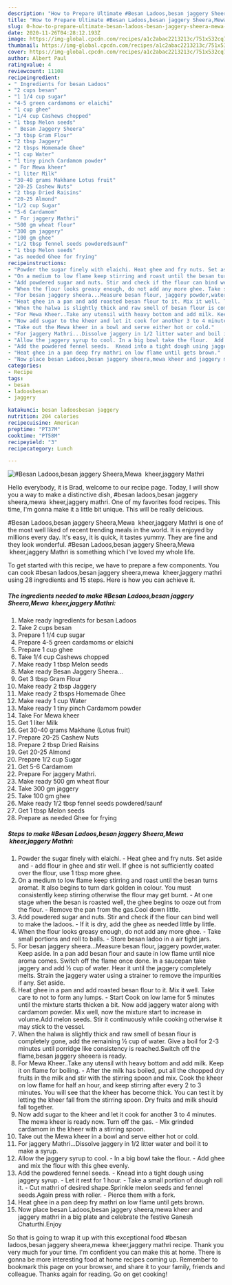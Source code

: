 ```yaml
---
description: "How to Prepare Ultimate #Besan Ladoos,besan jaggery Sheera,Mewa  kheer,jaggery Mathri"
title: "How to Prepare Ultimate #Besan Ladoos,besan jaggery Sheera,Mewa  kheer,jaggery Mathri"
slug: 0-how-to-prepare-ultimate-besan-ladoos-besan-jaggery-sheera-mewa-kheer-jaggery-mathri
date: 2020-11-26T04:28:12.193Z
image: https://img-global.cpcdn.com/recipes/a1c2abac2213213c/751x532cq70/besan-ladoosbesan-jaggery-sheeramewa-kheerjaggery-mathri-recipe-main-photo.jpg
thumbnail: https://img-global.cpcdn.com/recipes/a1c2abac2213213c/751x532cq70/besan-ladoosbesan-jaggery-sheeramewa-kheerjaggery-mathri-recipe-main-photo.jpg
cover: https://img-global.cpcdn.com/recipes/a1c2abac2213213c/751x532cq70/besan-ladoosbesan-jaggery-sheeramewa-kheerjaggery-mathri-recipe-main-photo.jpg
author: Albert Paul
ratingvalue: 4
reviewcount: 11108
recipeingredient:
- " Ingredients for besan Ladoos"
- "2 cups besan"
- "1 1/4 cup sugar"
- "4-5 green cardamoms or elaichi"
- "1 cup ghee"
- "1/4 cup Cashews chopped"
- "1 tbsp Melon seeds"
- " Besan Jaggery Sheera"
- "3 tbsp Gram Flour"
- "2 tbsp Jaggery"
- "2 tbsps Homemade Ghee"
- "1 cup Water"
- "1 tiny pinch Cardamom powder"
- " For Mewa kheer"
- "1 liter Milk"
- "30-40 grams Makhane Lotus fruit"
- "20-25 Cashew Nuts"
- "2 tbsp Dried Raisins"
- "20-25 Almond"
- "1/2 cup Sugar"
- "5-6 Cardamom"
- " For jaggery Mathri"
- "500 gm wheat flour"
- "300 gm jaggery"
- "100 gm ghee"
- "1/2 tbsp fennel seeds powderedsaunf"
- "1 tbsp Melon seeds"
- "as needed Ghee for frying"
recipeinstructions:
- "Powder the sugar finely with elaichi. Heat ghee and fry nuts. Set aside and add flour in ghee and stir well. If ghee is not sufficiently coated over the flour, use 1 tbsp more ghee."
- "On a medium to low flame keep stirring and roast until the besan turns aromat. It also begins to turn dark golden in colour. You must consistently keep stirring otherwise the flour may get burnt. At one stage when the besan is roasted well, the ghee begins to ooze out from the flour. Remove the pan from the gas.Cool down little."
- "Add powdered sugar and nuts. Stir and check if the flour can bind well to make the ladoos. If it is dry, add the ghee as needed little by little."
- "When the flour looks greasy enough, do not add any more ghee. Take small portions and roll to balls. Store besan ladoo in a air tight jars."
- "For besan jaggery sheera...Measure besan flour, jaggery powder,water. Keep aside. In a pan add besan flour and saute in low flame until nice aroma comes. Switch off the flame once done. In a saucepan take jaggery and add ½ cup of water. Hear it until the jaggery completely melts. Strain the jaggery water using a strainer to remove the impurities if any. Set aside."
- "Heat ghee in a pan and add roasted besan flour to it. Mix it well. Take care to not to form any lumps. Start Cook on low lame for 5 minutes until the mixture starts thicken a bit. Now add jaggery water along with cardamom powder. Mix well, now the mixture start to increase in volume.Add melon seeds. Stir it continuously while cooking otherwise it may stick to the vessel."
- "When the halwa is slightly thick and raw smell of besan flour is completely gone, add the remaining ½ cup of water. Give a boil for 2-3 minutes until porridge like consistency is reached.Switch off the flame,besan jaggery sheeera is ready."
- "For Mewa Kheer..Take any utensil with heavy bottom and add milk. Keep it on flame for boiling. After the milk has boiled, put all the chopped dry fruits in the milk and stir with the stirring spoon and mix. Cook the kheer on low flame for half an hour, and keep stirring after every 2 to 3 minutes. You will see that the kheer has become thick. You can test it by letting the kheer fall from the stirring spoon. Dry fruits and milk should fall together."
- "Now add sugar to the kheer and let it cook for another 3 to 4 minutes. The mewa kheer is ready now. Turn off the gas. Mix grinded cardamom in the kheer with a stirring spoon."
- "Take out the Mewa kheer in a bowl and serve either hot or cold."
- "For jaggery Mathri...Dissolve jaggery in 1/2 litter water and boil it to make a syrup."
- "Allow the jaggery syrup to cool. In a big bowl take the flour.  Add ghee and mix the flour with this ghee evenly."
- "Add the powdered fennel seeds.  Knead into a tight dough using jaggery syrup. Let it rest for 1 hour. Take a small portion of dough roll it. Cut mathri of desired shape.Sprinkle melon seeds and fennel seeds.Again press with roller. Pierce them with a fork."
- "Heat ghee in a pan deep fry mathri on low flame until gets brown."
- "Now place besan Ladoos,besan jaggery sheera,mewa kheer and jaggery mathri in a big plate and celebrate the festive Ganesh Chaturthi.Enjoy"
categories:
- Recipe
tags:
- besan
- ladoosbesan
- jaggery

katakunci: besan ladoosbesan jaggery 
nutrition: 204 calories
recipecuisine: American
preptime: "PT37M"
cooktime: "PT58M"
recipeyield: "3"
recipecategory: Lunch

---
```



![#Besan Ladoos,besan jaggery Sheera,Mewa  kheer,jaggery Mathri](https://img-global.cpcdn.com/recipes/a1c2abac2213213c/751x532cq70/besan-ladoosbesan-jaggery-sheeramewa-kheerjaggery-mathri-recipe-main-photo.jpg)

Hello everybody, it is Brad, welcome to our recipe page. Today, I will show you a way to make a distinctive dish, #besan ladoos,besan jaggery sheera,mewa  kheer,jaggery mathri. One of my favorites food recipes. This time, I'm gonna make it a little bit unique. This will be really delicious.

#Besan Ladoos,besan jaggery Sheera,Mewa  kheer,jaggery Mathri is one of the most well liked of recent trending meals in the world. It is enjoyed by millions every day. It's easy, it is quick, it tastes yummy. They are fine and they look wonderful. #Besan Ladoos,besan jaggery Sheera,Mewa  kheer,jaggery Mathri is something which I've loved my whole life.




To get started with this recipe, we have to prepare a few components. You can cook #besan ladoos,besan jaggery sheera,mewa  kheer,jaggery mathri using 28 ingredients and 15 steps. Here is how you can achieve it.

<!--inarticleads1-->

##### The ingredients needed to make #Besan Ladoos,besan jaggery Sheera,Mewa  kheer,jaggery Mathri:

1. Make ready  Ingredients for besan Ladoos
1. Take 2 cups besan
1. Prepare 1 1/4 cup sugar
1. Prepare 4-5 green cardamoms or elaichi
1. Prepare 1 cup ghee
1. Take 1/4 cup Cashews chopped
1. Make ready 1 tbsp Melon seeds
1. Make ready  Besan Jaggery Sheera...
1. Get 3 tbsp Gram Flour
1. Make ready 2 tbsp Jaggery
1. Make ready 2 tbsps Homemade Ghee
1. Make ready 1 cup Water
1. Make ready 1 tiny pinch Cardamom powder
1. Take  For Mewa kheer
1. Get 1 liter Milk
1. Get 30-40 grams Makhane (Lotus fruit)
1. Prepare 20-25 Cashew Nuts
1. Prepare 2 tbsp Dried Raisins
1. Get 20-25 Almond
1. Prepare 1/2 cup Sugar
1. Get 5-6 Cardamom
1. Prepare  For jaggery Mathri.
1. Make ready 500 gm wheat flour
1. Take 300 gm jaggery
1. Take 100 gm ghee
1. Make ready 1/2 tbsp fennel seeds powdered/saunf
1. Get 1 tbsp Melon seeds
1. Prepare as needed Ghee for frying




<!--inarticleads2-->

##### Steps to make #Besan Ladoos,besan jaggery Sheera,Mewa  kheer,jaggery Mathri:

1. Powder the sugar finely with elaichi. - Heat ghee and fry nuts. Set aside and - add flour in ghee and stir well. If ghee is not sufficiently coated over the flour, use 1 tbsp more ghee.
1. On a medium to low flame keep stirring and roast until the besan turns aromat. It also begins to turn dark golden in colour. You must consistently keep stirring otherwise the flour may get burnt. - At one stage when the besan is roasted well, the ghee begins to ooze out from the flour. - Remove the pan from the gas.Cool down little.
1. Add powdered sugar and nuts. Stir and check if the flour can bind well to make the ladoos. - If it is dry, add the ghee as needed little by little.
1. When the flour looks greasy enough, do not add any more ghee. - Take small portions and roll to balls. - Store besan ladoo in a air tight jars.
1. For besan jaggery sheera...Measure besan flour, jaggery powder,water. Keep aside. In a pan add besan flour and saute in low flame until nice aroma comes. Switch off the flame once done. In a saucepan take jaggery and add ½ cup of water. Hear it until the jaggery completely melts. Strain the jaggery water using a strainer to remove the impurities if any. Set aside.
1. Heat ghee in a pan and add roasted besan flour to it. Mix it well. Take care to not to form any lumps. - Start Cook on low lame for 5 minutes until the mixture starts thicken a bit. Now add jaggery water along with cardamom powder. Mix well, now the mixture start to increase in volume.Add melon seeds. Stir it continuously while cooking otherwise it may stick to the vessel.
1. When the halwa is slightly thick and raw smell of besan flour is completely gone, add the remaining ½ cup of water. Give a boil for 2-3 minutes until porridge like consistency is reached.Switch off the flame,besan jaggery sheeera is ready.
1. For Mewa Kheer..Take any utensil with heavy bottom and add milk. Keep it on flame for boiling. - After the milk has boiled, put all the chopped dry fruits in the milk and stir with the stirring spoon and mix. Cook the kheer on low flame for half an hour, and keep stirring after every 2 to 3 minutes. You will see that the kheer has become thick. You can test it by letting the kheer fall from the stirring spoon. Dry fruits and milk should fall together.
1. Now add sugar to the kheer and let it cook for another 3 to 4 minutes. The mewa kheer is ready now. Turn off the gas. - Mix grinded cardamom in the kheer with a stirring spoon.
1. Take out the Mewa kheer in a bowl and serve either hot or cold.
1. For jaggery Mathri...Dissolve jaggery in 1/2 litter water and boil it to make a syrup.
1. Allow the jaggery syrup to cool. - In a big bowl take the flour. -  Add ghee and mix the flour with this ghee evenly.
1. Add the powdered fennel seeds. -  Knead into a tight dough using jaggery syrup. - Let it rest for 1 hour. - Take a small portion of dough roll it. - Cut mathri of desired shape.Sprinkle melon seeds and fennel seeds.Again press with roller. - Pierce them with a fork.
1. Heat ghee in a pan deep fry mathri on low flame until gets brown.
1. Now place besan Ladoos,besan jaggery sheera,mewa kheer and jaggery mathri in a big plate and celebrate the festive Ganesh Chaturthi.Enjoy




So that is going to wrap it up with this exceptional food #besan ladoos,besan jaggery sheera,mewa  kheer,jaggery mathri recipe. Thank you very much for your time. I'm confident you can make this at home. There is gonna be more interesting food at home recipes coming up. Remember to bookmark this page on your browser, and share it to your family, friends and colleague. Thanks again for reading. Go on get cooking!
